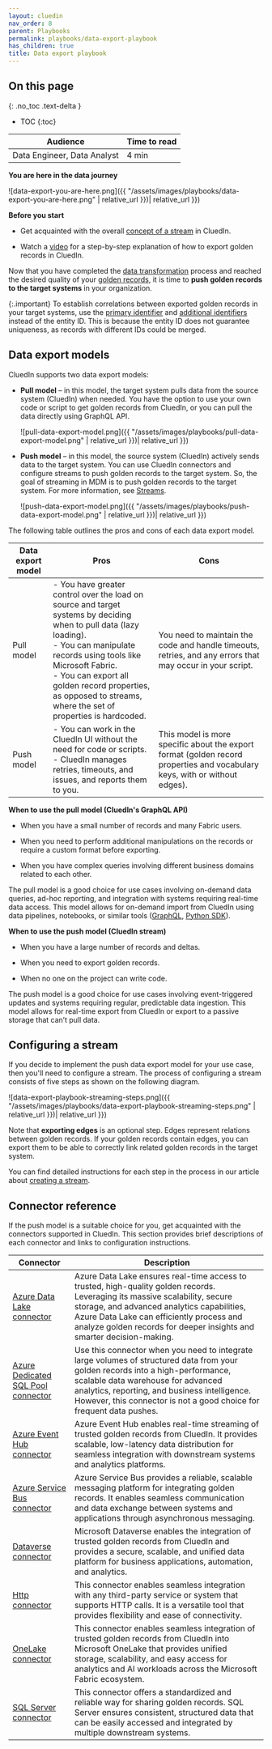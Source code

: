 ```yaml
---
layout: cluedin
nav_order: 8
parent: Playbooks
permalink: playbooks/data-export-playbook
has_children: true
title: Data export playbook
---
```

## On this page
{: .no_toc .text-delta }
- TOC
{:toc}

| Audience | Time to read |
|--|--|
| Data Engineer, Data Analyst | 4 min |

**You are here in the data journey**

![data-export-you-are-here.png]({{ "/assets/images/playbooks/data-export-you-are-here.png" | relative_url }})| relative_url }})

**Before you start**

- Get acquainted with the overall [concept of a stream](/consume/streams/concept-of-a-stream) in CluedIn.

- Watch a [video](/consume) for a step-by-step explanation of how to export golden records in CluedIn.

Now that you have completed the [data transformation](/playbooks/data-transformation-playbook) process and reached the desired quality of your [golden records](/key-terms-and-features/golden-records), it is time to **push golden records to the target systems** in your organization.

{:.important}
To establish correlations between exported golden records in your target systems, use the [primary identifier](/key-terms-and-features/entity-codes#primary-identifier) and [additional identifiers](/key-terms-and-features/entity-codes#identifiers) instead of the entity ID. This is because the entity ID does not guarantee uniqueness, as records with different IDs could be merged.

## Data export models

CluedIn supports two data export models:

- **Pull model** – in this model, the target system pulls data from the source system (CluedIn) when needed. You have the option to use your own code or script to get golden records from CluedIn, or you can pull the data directly using GraphQL API.

    ![pull-data-export-model.png]({{ "/assets/images/playbooks/pull-data-export-model.png" | relative_url }})| relative_url }})

- **Push model** – in this model, the source system (CluedIn) actively sends data to the target system. You can use CluedIn connectors and configure streams to push golden records to the target system. So, the goal of streaming in MDM is to push golden records to the target system. For more information, see [Streams](/consume/streams).

    ![push-data-export-model.png]({{ "/assets/images/playbooks/push-data-export-model.png" | relative_url }})| relative_url }})

The following table outlines the pros and cons of each data export model.

| Data export model | Pros | Cons |
|--|--|--|
| Pull model | - You have greater control over the load on source and target systems by deciding when to pull data (lazy loading).<br>- You can manipulate records using tools like Microsoft Fabric.<br>- You can export all golden record properties, as opposed to streams, where the set of properties is hardcoded. | You need to maintain the code and handle timeouts, retries, and any errors that may occur in your script. |
| Push model | - You can work in the CluedIn UI without the need for code or scripts.<br>- CluedIn manages retries, timeouts, and issues, and reports them to you. | This model is more specific about the export format (golden record properties and vocabulary keys, with or without edges). |

**When to use the pull model (CluedIn's GraphQL API)**

- When you have a small number of records and many Fabric users.

- When you need to perform additional manipulations on the records or require a custom format before exporting.

- When you have complex queries involving different business domains related to each other.

The pull model is a good choice for use cases involving on-demand data queries, ad-hoc reporting, and integration with systems requiring real-time data access. This model allows for on-demand import from CluedIn using data pipelines, notebooks, or similar tools ([GraphQL](/consume/graphql), [Python SDK](https://pypi.org/search/?q=cluedin)).

**When to use the push model (CluedIn stream)**

- When you have a large number of records and deltas.

- When you need to export golden records.

- When no one on the project can write code.

The push model is a good choice for use cases involving event-triggered updates and systems requiring regular, predictable data ingestion. This model allows for real-time export from CluedIn or export to a passive storage that can’t pull data.

## Configuring a stream

If you decide to implement the push data export model for your use case, then you'll need to configure a stream. The process of configuring a stream consists of five steps as shown on the following diagram.

![data-export-playbook-streaming-steps.png]({{ "/assets/images/playbooks/data-export-playbook-streaming-steps.png" | relative_url }})| relative_url }})

Note that **exporting edges** is an optional step. Edges represent relations between golden records. If your golden records contain edges, you can export them to be able to correctly link related golden records in the target system.

You can find detailed instructions for each step in the process in our article about [creating a stream](/consume/streams/create-a-stream). 

## Connector reference

If the push model is a suitable choice for you, get acquainted with the connectors supported in CluedIn. This section provides brief descriptions of each connector and links to configuration instructions.

| Connector | Description |
|--|--|
| [Azure Data Lake connector](/consume/export-targets/adl-connector) | Azure Data Lake ensures real-time access to trusted, high-quality golden records. Leveraging its massive scalability, secure storage, and advanced analytics capabilities, Azure Data Lake can efficiently process and analyze golden records for deeper insights and smarter decision-making. |
| [Azure Dedicated SQL Pool connector](/consume/export-targets/azure-dedicated-sql-pool-connector) | Use this connector when you need to integrate large volumes of structured data from your golden records into a high-performance, scalable data warehouse for advanced analytics, reporting, and business intelligence. However, this connector is not a good choice for frequent data pushes. |
| [Azure Event Hub connector](/consume/export-targets/azure-event-hub-connector) | Azure Event Hub enables real-time streaming of trusted golden records from CluedIn. It provides scalable, low-latency data distribution for seamless integration with downstream systems and analytics platforms.|
| [Azure Service Bus connector](/consume/export-targets/azure-service-bus-connector) | Azure Service Bus provides a reliable, scalable messaging platform for integrating golden records. It enables seamless communication and data exchange between systems and applications through asynchronous messaging. |
| [Dataverse connector](/consume/export-targets/dataverse-connector) | Microsoft Dataverse enables the integration of trusted golden records from CluedIn and provides a secure, scalable, and unified data platform for business applications, automation, and analytics. |
| [Http connector](/consume/export-targets/http-connector) | This connector enables seamless integration with any third-party service or system that supports HTTP calls. It is a versatile tool that provides flexibility and ease of connectivity. |
| [OneLake connector](/consume/export-targets/onelake-connector) | This connector enables seamless integration of trusted golden records from CluedIn into Microsoft OneLake that provides unified storage, scalability, and easy access for analytics and AI workloads across the Microsoft Fabric ecosystem. |
| [SQL Server connector](/consume/export-targets/sql-server-connector) | This connector offers a standardized and reliable way for sharing golden records. SQL Server ensures consistent, structured data that can be easily accessed and integrated by multiple downstream systems. |